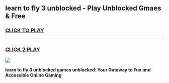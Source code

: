 
## learn to fly 3 unblocked - Play Unblocked Gmaes & Free
<h3>
<a href="https://premium.freeplayer.one?title=learn_to_fly_3_unblocked&ref=19F">CLICK TO PLAY</a></h3>
<hr>

<h3>
<a href="https://premium.freeplayer.one?title=learn_to_fly_3_unblocked&ref=19F">CLICK 2 PLAY</a>
  
</h3>

<a href="https://premium.freeplayer.one?title=learn_to_fly_3_unblocked&ref=19F/"><img src="https://clearcache.store/games.png"></a>


**learn to fly 3 unblocked games unblocked: Your Gateway to Fun and Accessible Online Gaming**
